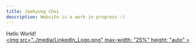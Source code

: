 ```yaml
---
title: Jaehyung Choi
description: Website is a work in progress :)
---
```

Hello World!  
[<img src="../media/LinkedIn_Logo.png" max-width: "25%" height: "auto" >](https://www.linkedin.com/in/jaehyungchoi33/)
